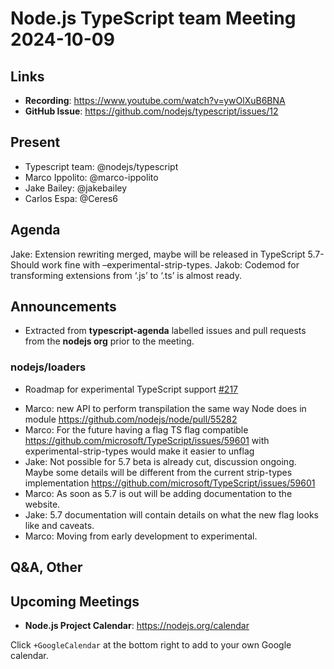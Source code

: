 # Node.js  TypeScript team Meeting 2024-10-09

## Links

* **Recording**: <https://www.youtube.com/watch?v=ywOlXuB6BNA>
* **GitHub Issue**: <https://github.com/nodejs/typescript/issues/12>

## Present

* Typescript team: @nodejs/typescript
* Marco Ippolito: @marco-ippolito
* Jake Bailey: @jakebailey
* Carlos Espa: @Ceres6

## Agenda

Jake: Extension rewriting merged, maybe will be released in TypeScript 5.7-
 Should work fine with –experimental-strip-types.
Jakob: Codemod for transforming extensions from ‘.js’ to ‘.ts’ is almost ready.

## Announcements

* Extracted from **typescript-agenda** labelled issues and pull requests from the **nodejs org** prior to the meeting.

### nodejs/loaders

* Roadmap for experimental TypeScript support [#217](https://github.com/nodejs/loaders/issues/217)

- Marco: new API to perform transpilation the same way Node does in module <https://github.com/nodejs/node/pull/55282>
- Marco: For the future having a flag TS flag compatible <https://github.com/microsoft/TypeScript/issues/59601> with experimental-strip-types would make it easier to unflag
- Jake: Not possible for 5.7 beta is already cut, discussion ongoing. Maybe some details will be different from the current strip-types implementation <https://github.com/microsoft/TypeScript/issues/59601>
- Marco: As soon as 5.7 is out will be adding documentation to the website.
- Jake: 5.7 documentation will contain details on what the new flag looks like and caveats.
- Marco: Moving from early development to experimental.

## Q&A, Other

## Upcoming Meetings

* **Node.js Project Calendar**: <https://nodejs.org/calendar>

Click `+GoogleCalendar` at the bottom right to add to your own Google calendar.

